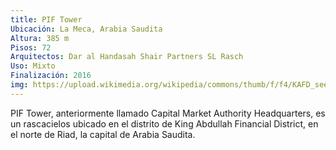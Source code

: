 ```yaml
---
title: PIF Tower
Ubicación: La Meca, Arabia Saudita
Altura: 385 m
Pisos: 72 
Arquitectos: Dar al Handasah Shair Partners SL Rasch
Uso: Mixto
Finalización: 2016
img: https://upload.wikimedia.org/wikipedia/commons/thumb/f/f4/KAFD_seen_from_North_east_side_of_Riyadh_City.jpg/245px-KAFD_seen_from_North_east_side_of_Riyadh_City.jpg
---
```

PIF Tower​, anteriormente llamado Capital Market Authority Headquarters, es un rascacielos ubicado en el distrito de King Abdullah Financial District, en el norte de Riad, la capital de Arabia Saudita. 
